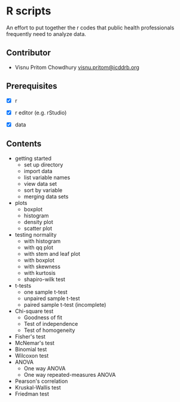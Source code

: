 # R scripts 

An effort to put together the r codes that public health professionals frequently need to analyze data.

## Contributor

- Visnu Pritom Chowdhury <visnu.pritom@icddrb.org>

## Prerequisites

- [x] r
- [x] r editor (e.g. rStudio) 
- [x] data 


## Contents 

- getting started 
	- set up directory 
	- import data
	- list variable names 
	- view data set 
	- sort by variable 
	- merging data sets 
- plots 
	- boxplot 
	- histogram 
	- density plot 
	- scatter plot 
- testing normality
	- with histogram 
	- with qq plot  
	- with stem and leaf plot 
	- with boxplot
	- with skewness
	- with kurtosis
	- shapiro-wilk test
- t-tests
	- one sample t-test
	- unpaired sample t-test
	- paired sample t-test (incomplete)
- Chi-square test
	- Goodness of fit
	- Test of independence
	- Test of homogeneity
- Fisher's test
- McNemar's test
- Binomial test 
- Wilcoxon test 
- ANOVA
  - One way ANOVA
  - One way repeated-measures ANOVA
- Pearson's correlation
- Kruskal-Wallis test
- Friedman test